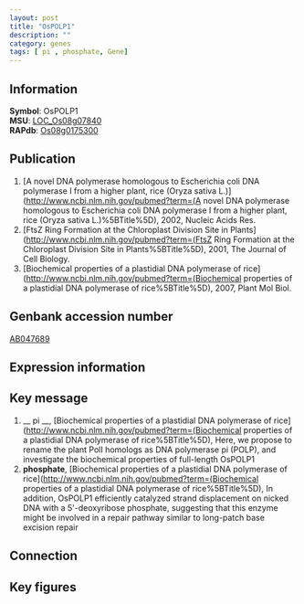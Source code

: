 ```yaml
---
layout: post
title: "OsPOLP1"
description: ""
category: genes
tags: [ pi , phosphate, Gene]
---
```


## Information
__Symbol__: OsPOLP1  
__MSU__: [LOC_Os08g07840](http://rice.plantbiology.msu.edu/cgi-bin/ORF_infopage.cgi?orf=LOC_Os08g07840)  
__RAPdb__: [Os08g0175300](http://rapdb.dna.affrc.go.jp/viewer/gbrowse_details/irgsp1?name=Os08g0175300)  

## Publication
1. [A novel DNA polymerase homologous to Escherichia coli DNA polymerase I from a higher plant, rice (Oryza sativa L.)](http://www.ncbi.nlm.nih.gov/pubmed?term=(A novel DNA polymerase homologous to Escherichia coli DNA polymerase I from a higher plant, rice (Oryza sativa L.)%5BTitle%5D), 2002, Nucleic Acids Res.
2. [FtsZ Ring Formation at the Chloroplast Division Site in Plants](http://www.ncbi.nlm.nih.gov/pubmed?term=(FtsZ Ring Formation at the Chloroplast Division Site in Plants%5BTitle%5D), 2001, The Journal of Cell Biology.
3. [Biochemical properties of a plastidial DNA polymerase of rice](http://www.ncbi.nlm.nih.gov/pubmed?term=(Biochemical properties of a plastidial DNA polymerase of rice%5BTitle%5D), 2007, Plant Mol Biol.

## Genbank accession number
[AB047689](http://www.ncbi.nlm.nih.gov/nuccore/AB047689)

## Expression information

## Key message
1. __ pi __, [Biochemical properties of a plastidial DNA polymerase of rice](http://www.ncbi.nlm.nih.gov/pubmed?term=(Biochemical properties of a plastidial DNA polymerase of rice%5BTitle%5D),  Here, we propose to rename the plant PolI homologs as DNA polymerase pi (POLP), and investigate the biochemical properties of full-length OsPOLP1
2. __phosphate__, [Biochemical properties of a plastidial DNA polymerase of rice](http://www.ncbi.nlm.nih.gov/pubmed?term=(Biochemical properties of a plastidial DNA polymerase of rice%5BTitle%5D),  In addition, OsPOLP1 efficiently catalyzed strand displacement on nicked DNA with a 5'-deoxyribose phosphate, suggesting that this enzyme might be involved in a repair pathway similar to long-patch base excision repair

## Connection

## Key figures



